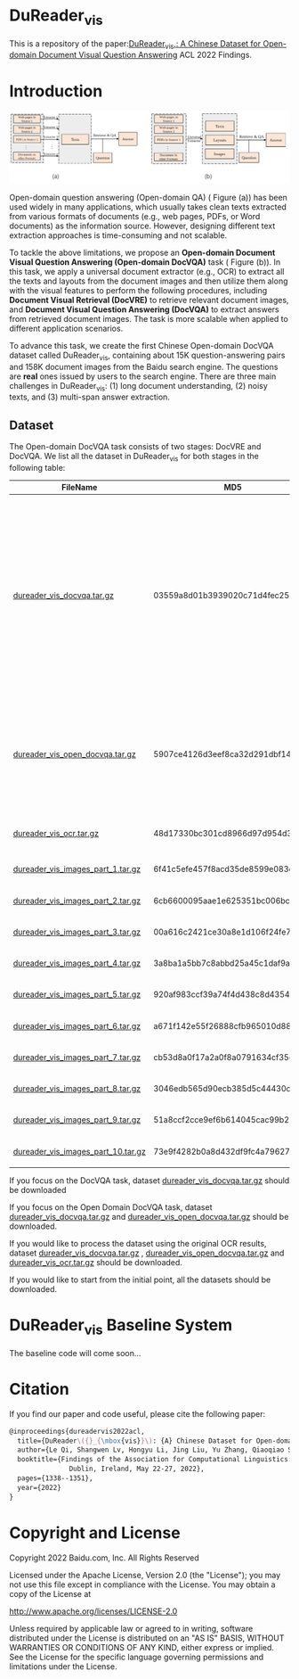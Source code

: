 # DuReader<sub>vis</sub>
This is a repository of the paper:[DuReader<sub>vis</sub>,: A Chinese Dataset for Open-domain Document
Visual Question Answering](https://aclanthology.org/2022.findings-acl.105.pdf) ACL 2022 Findings.

# Introduction

![Figure 1: Comparison between Open Domain QA and Open Domain DocVQA](images/intro-vis.png)

Open-domain question answering (Open-domain QA) ( Figure (a)) has been used widely in many applications, which usually takes clean texts extracted from various formats of documents (e.g., web pages, PDFs, or Word documents) as the information source. However, designing different text extraction approaches is time-consuming and not scalable.

To tackle the above limitations, we propose an **Open-domain Document Visual Question Answering (Open-domain DocVQA)** task ( Figure (b)). In this task, we apply a universal document extractor (e.g., OCR) to extract all the texts and layouts from the document images and then utilize them along with the visual features to perform the following procedures, including **Document Visual Retrieval (DocVRE)** to retrieve relevant document images, and **Document Visual Question Answering (DocVQA)** to extract answers from retrieved document images. The task is more scalable when applied to different application scenarios.

To advance this task, we create the first Chinese Open-domain DocVQA dataset called DuReader<sub>vis</sub>, containing about 15K question-answering pairs and 158K document images from the Baidu search engine. The questions are **real** ones issued by users to the search engine.  There are three main challenges in DuReader<sub>vis</sub>: (1) long document understanding, (2) noisy texts, and (3) multi-span answer extraction.

## Dataset

The Open-domain DocVQA task consists of two stages: DocVRE and DocVQA. We list all the dataset in DuReader<sub>vis</sub> for both stages in the following table:

| FileName                                                     | MD5                              | Description                                                  | Task          |
| ------------------------------------------------------------ | -------------------------------- | ------------------------------------------------------------ | ------------- |
| [dureader_vis_docvqa.tar.gz](https://dataset-bj.cdn.bcebos.com/qianyan/dureader_vis_docvqa.tar.gz) | 03559a8d01b3939020c71d4fec250926 | The train and dev dataset for DocVQA. We align the textual answer to the OCR results of documents, tokenize the OCR results by the LayoutXLM tokenizer, and generate the label sequence for training. | DocVQA        |
| [dureader_vis_open_docvqa.tar.gz](https://dataset-bj.cdn.bcebos.com/qianyan/dureader_vis_open_docvqa.tar.gz) | 5907ce4126d3eef8ca32d291dbf14abb | (1) The original dataset for open-domain DocVQA. and (2) Top-1 document image retrieved by BM25. | DocVRE+DocVQA |
| [dureader_vis_ocr.tar.gz](https://dataset-bj.cdn.bcebos.com/qianyan/dureader_vis_ocr.tar.gz) | 48d17330bc301cd8966d97d954d33853 | The OCR results of all 158K images.                          | DocVRE        |
| [dureader_vis_images_part_1.tar.gz](https://dataset-bj.cdn.bcebos.com/qianyan/dureader_vis_images_part_1.tar.gz) | 6f41c5efe457f8acd35de8599e083c89 | Original image part 1                                        | DocVRE        |
| [dureader_vis_images_part_2.tar.gz](https://dataset-bj.cdn.bcebos.com/qianyan/dureader_vis_images_part_2.tar.gz) | 6cb6600095aae1e625351bc006bcc906 | Original image part 2                                        | DocVRE        |
| [dureader_vis_images_part_3.tar.gz](https://dataset-bj.cdn.bcebos.com/qianyan/dureader_vis_images_part_3.tar.gz) | 00a616c2421ce30a8e1d106f24fe78db | Original image part 3                                        | DocVRE        |
| [dureader_vis_images_part_4.tar.gz](https://dataset-bj.cdn.bcebos.com/qianyan/dureader_vis_images_part_4.tar.gz) | 3a8ba1a5bb7c8abbd25a45c1daf9aa85 | Original image part 4                                        | DocVRE        |
| [dureader_vis_images_part_5.tar.gz](https://dataset-bj.cdn.bcebos.com/qianyan/dureader_vis_images_part_5.tar.gz) | 920af983ccf39a74f4d438c8d43549f5 | Original image part 5                                        | DocVRE        |
| [dureader_vis_images_part_6.tar.gz](https://dataset-bj.cdn.bcebos.com/qianyan/dureader_vis_images_part_6.tar.gz) | a671f142e55f26888cfb965010d88e8c | Original image part 6                                        | DocVRE        |
| [dureader_vis_images_part_7.tar.gz](https://dataset-bj.cdn.bcebos.com/qianyan/dureader_vis_images_part_7.tar.gz) | cb53d8a0f17a2a0f8a0791634cf35d96 | Original image part 7                                        | DocVRE        |
| [dureader_vis_images_part_8.tar.gz](https://dataset-bj.cdn.bcebos.com/qianyan/dureader_vis_images_part_8.tar.gz) | 3046edb565d90ecb385d5c44430ccc60 | Original image part 8                                        | DocVRE        |
| [dureader_vis_images_part_9.tar.gz](https://dataset-bj.cdn.bcebos.com/qianyan/dureader_vis_images_part_9.tar.gz) | 51a8ccf2cce9ef6b614045cac99b2526 | Original image part 9                                        | DocVRE        |
| [dureader_vis_images_part_10.tar.gz](https://dataset-bj.cdn.bcebos.com/qianyan/dureader_vis_images_part_10.tar.gz) | 73e9f4282b0a8d432df9fc4a79627134 | Original image part 10                                       | DocVRE        |



If you focus on the DocVQA task, dataset [dureader_vis_docvqa.tar.gz](https://dataset-bj.cdn.bcebos.com/qianyan/dureader_vis_docvqa.tar.gz) should be downloaded

If you focus on the Open Domain DocVQA task, dataset [dureader_vis_docvqa.tar.gz](https://dataset-bj.cdn.bcebos.com/qianyan/dureader_vis_docvqa.tar.gz) and [dureader_vis_open_docvqa.tar.gz](https://dataset-bj.cdn.bcebos.com/qianyan/dureader_vis_open_docvqa.tar.gz) should be downloaded.

If you would like to process the dataset using the original OCR results, dataset [dureader_vis_docvqa.tar.gz](https://dataset-bj.cdn.bcebos.com/qianyan/dureader_vis_docvqa.tar.gz) , [dureader_vis_open_docvqa.tar.gz](https://dataset-bj.cdn.bcebos.com/qianyan/dureader_vis_open_docvqa.tar.gz)  and [dureader_vis_ocr.tar.gz](https://dataset-bj.cdn.bcebos.com/qianyan/dureader_vis_ocr.tar.gz) should be downloaded.

If you would like to start from the initial point, all the datasets should be downloaded.




# DuReader<sub>vis</sub> Baseline System
The baseline code will come soon...

# Citation

If you find our paper and code useful, please cite the following paper:

```latex
@inproceedings{dureadervis2022acl,
  title={DuReader\({}_{\mbox{vis}}\): {A} Chinese Dataset for Open-domain Document Visual Question Answering},
  author={Le Qi, Shangwen Lv, Hongyu Li, Jing Liu, Yu Zhang, Qiaoqiao She, Hua Wu, Haifeng Wang and Ting Liu},
  booktitle={Findings of the Association for Computational Linguistics: {ACL} 2022,
               Dublin, Ireland, May 22-27, 2022},
  pages={1338--1351},
  year={2022}
}
```




# Copyright and License
Copyright 2022 Baidu.com, Inc. All Rights Reserved

Licensed under the Apache License, Version 2.0 (the "License"); you may not use this file except in compliance with the License. You may obtain a copy of the License at

http://www.apache.org/licenses/LICENSE-2.0

Unless required by applicable law or agreed to in writing, software distributed under the License is distributed on an "AS IS" BASIS, WITHOUT WARRANTIES OR CONDITIONS OF ANY KIND, either express or implied. See the License for the specific language governing permissions and limitations under the License.








